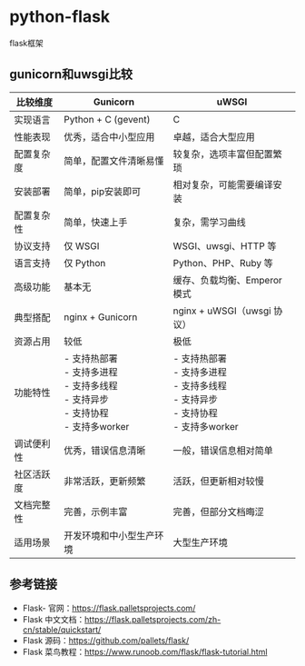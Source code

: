 # python-flask
flask框架

## gunicorn和uwsgi比较

| 比较维度 | Gunicorn | uWSGI |
|---------|----------|--------|
| 实现语言 | Python + C (gevent) | C |
| 性能表现 | 优秀，适合中小型应用 | 卓越，适合大型应用 |
| 配置复杂度 | 简单，配置文件清晰易懂 | 较复杂，选项丰富但配置繁琐 |
| 安装部署 | 简单，pip安装即可 | 相对复杂，可能需要编译安装 |
| 配置复杂性 | 	简单，快速上手 | 复杂，需学习曲线
| 协议支持	 | 仅 WSGI |	WSGI、uwsgi、HTTP 等 |
| 语言支持	 | 仅 Python |	Python、PHP、Ruby 等 |
| 高级功能	| 基本无	| 缓存、负载均衡、Emperor 模式 |
| 典型搭配	| nginx + Gunicorn |	nginx + uWSGI（uwsgi 协议） |
| 资源占用 | 较低 | 极低 | 
| 功能特性 | - 支持热部署<br>- 支持多进程<br>- 支持多线程<br>- 支持异步<br>- 支持协程<br>- 支持多worker | - 支持热部署<br>- 支持多进程<br>- 支持多线程<br>- 支持异步<br>- 支持协程<br>- 支持多worker |
| 调试便利性 | 优秀，错误信息清晰 | 一般，错误信息相对简单 |
| 社区活跃度 | 非常活跃，更新频繁 | 活跃，但更新相对较慢 |
| 文档完整性 | 完善，示例丰富 | 完善，但部分文档晦涩 |
| 适用场景 | 开发环境和中小型生产环境 | 大型生产环境 |

## 参考链接
- Flask- 官网：https://flask.palletsprojects.com/
- Flask 中文文档：https://flask.palletsprojects.com/zh-cn/stable/quickstart/
- Flask 源码：https://github.com/pallets/flask/
- Flask 菜鸟教程：https://www.runoob.com/flask/flask-tutorial.html